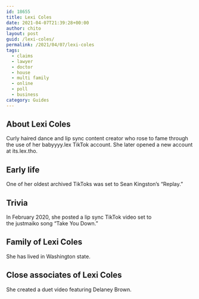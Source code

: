 ```yaml
---
id: 18655
title: Lexi Coles
date: 2021-04-07T21:39:28+00:00
author: chito
layout: post
guid: /lexi-coles/
permalink: /2021/04/07/lexi-coles
tags:
  - claims
  - lawyer
  - doctor
  - house
  - multi family
  - online
  - poll
  - business
category: Guides
---
```

<!--Content-->



## About Lexi Coles


  Curly haired dance and lip sync content creator who rose to fame through the use of her babyyyy.lex TikTok account. She later opened a new account at its.lex.tho.

      
      
      
## Early life


  One of her oldest archived TikToks was set to Sean Kingston&#8217;s &#8220;Replay.&#8221;

      
      
      
## Trivia


  In February 2020, she posted a lip sync TikTok video set to the justmaiko song &#8220;Take You Down.&#8221; 

      
      
      
## Family of Lexi Coles


  She has lived in Washington state. 

      
      
      
## Close associates of Lexi Coles


  She created a duet video featuring Delaney Brown. 


